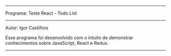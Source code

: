 ************************************************************************************************************
Programa: Teste React - Todo List
<hr>
Autor: Igor Castilhos

Esse programa foi desenvolvido com o intuito de demonstrar conhecimentos sobre JavaScript, React e Redux.
************************************************************************************************************
